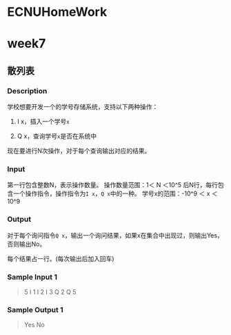 # ECNUHomeWork
# week7
## 散列表
### Description
学校想要开发一个的学号存储系统，支持以下两种操作：

1. I x，插入一个学号`x`

2. Q x，查询学号`x`是否在系统中

现在要进行N次操作，对于每个查询输出对应的结果。


### Input 
第一行包含整数N，表示操作数量。
操作数量范围：1＜ N ＜10^5
后N行，每行包含一个操作指令，操作指令为`I x`，`Q x`中的一种。 学号x的范围：-10^9 ＜ x ＜ 10^9


### Output 
对于每个询问指令`Q x`，输出一个询问结果，如果x在集合中出现过，则输出Yes，否则输出No。

每个结果占一行。(每次输出后加入回车)
### Sample Input 1 

>5
>I 1
>I 2
>I 3
>Q 2
>Q 5

### Sample Output 1 

> Yes
> No

